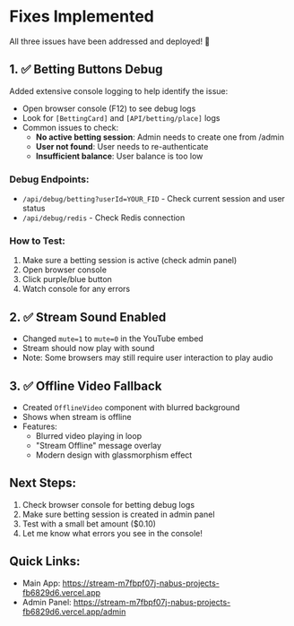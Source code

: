 # Fixes Implemented

All three issues have been addressed and deployed! 🚀

## 1. ✅ Betting Buttons Debug
Added extensive console logging to help identify the issue:
- Open browser console (F12) to see debug logs
- Look for `[BettingCard]` and `[API/betting/place]` logs
- Common issues to check:
  - **No active betting session**: Admin needs to create one from /admin
  - **User not found**: User needs to re-authenticate
  - **Insufficient balance**: User balance is too low

### Debug Endpoints:
- `/api/debug/betting?userId=YOUR_FID` - Check current session and user status
- `/api/debug/redis` - Check Redis connection

### How to Test:
1. Make sure a betting session is active (check admin panel)
2. Open browser console
3. Click purple/blue button
4. Watch console for any errors

## 2. ✅ Stream Sound Enabled
- Changed `mute=1` to `mute=0` in the YouTube embed
- Stream should now play with sound
- Note: Some browsers may still require user interaction to play audio

## 3. ✅ Offline Video Fallback
- Created `OfflineVideo` component with blurred background
- Shows when stream is offline
- Features:
  - Blurred video playing in loop
  - "Stream Offline" message overlay
  - Modern design with glassmorphism effect

## Next Steps:
1. Check browser console for betting debug logs
2. Make sure betting session is created in admin panel
3. Test with a small bet amount ($0.10)
4. Let me know what errors you see in the console!

## Quick Links:
- Main App: https://stream-m7fbpf07j-nabus-projects-fb6829d6.vercel.app
- Admin Panel: https://stream-m7fbpf07j-nabus-projects-fb6829d6.vercel.app/admin
